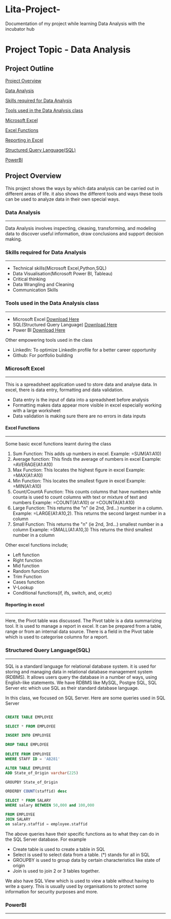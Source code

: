 # Lita-Project-
Documentation of my project while learning Data Analysis with the incubator hub

# Project Topic - Data Analysis 
## Project Outline
  [Project Overview](#project-overview)

  [Data Analysis](#data-analysis)

  [Skills required for Data Analysis](#skills-required-for-data-analysis)

  [Tools used in the Data Analysis class](#tools-used-in-the-data-analysis-class)
 
  [Microsoft Excel](#microsoft-excel)

  [Excel Functions](#excel-functions)

  [Reporting in Excel](#reporting-in-excel)

  [Structured Query Language(SQL)](#structured-query-language(SQL))
 
  [PowerBI](#powerbi)

## Project Overview
This project shows the ways by which data analysis can be carried out in different areas of life. it also shows the different tools and ways these tools can be used to analyze data in their own special ways. 

### Data Analysis
___
Data Analysis involves inspecting, cleasing, transforming, and modeling data to discover useful information, draw conclusions and support decision making.

### Skills required for Data Analysis
___
* Technical skills(Microsoft Excel,Python,SQL)
* Data Visualisation(Microsoft Power BI, Tableau)
* Critical thinking
* Data Wrangling and Cleaning 
* Communication Skills

### Tools used in the Data Analysis class
___
* Microsoft Excel [Download Here](http.//www.microsoft.com)
* SQL(Structured Query Language) [Download Here](http.//www.microsoft.com)
* Power BI [Download Here](http.//www.microsoft.com)

Other empowering tools used in the class
* LinkedIn: To optimize LinkedIn profile for a better career opportunity
* Github: For portfolio building 

### Microsoft Excel
___
This is a spreadsheet application used to store data and analyse data. In excel, there is data entry, formatting and data validation. 
* Data entry is the input of data into a spreadsheet before analysis
* Formatting makes data appear more visible in excel especially working with a large worksheet
* Data validation is making sure there are no errors in data inputs

#### Excel Functions
___
Some basic excel functions learnt during the class
 1. Sum Function: This adds up numbers in excel.
  Example: =SUM(A1:A10)
 2. Average function: This finds the average of numbers in excel
  Example: =AVERAGE(A1:A10)
 3. Max Function: This locates the highest figure in excel
  Example: =MAX(A1:A10)
 4. Min Function: This locates the smallest figure in excel
  Example: =MIN(A1:A10)
 5. Count/CountA Function: This counts columns that have numbers while counta is used to count columns with text or mixture of text and numbers
  Example: =COUNT(A1:A10) or =COUNTA(A1:A10)
 6. Large Function: This returns the "n" (ie 2nd, 3rd...) number in a column. 
  Example: =LARGE(A1:A10,2). 
  This returns the second largest number in a column
 7. Small Function: This returns the "n" (ie 2nd, 3rd...) smallest number in a column
  Example: =SMALL(A1:A10,3)
  This returns the third smallest number in a column

 Other excel functions include;
* Left function 
* Right function
* Mid function
* Random function
* Trim Function
* Cases function 
* V-Lookup
* Conditional functions(if, ifs, switch, and, or,etc)
 
#### Reporting in excel
___
Here, the Pivot table was discussed. The Pivot table is a data summarizing tool. It is used to manage a report in excel. It can be prepared from a table, range or from an internal data source. There is a field in the Pivot table which is used to categorise columns for a report.



### Structured Query Language(SQL)
___ 
SQL is a standard language for relational database system. it is used for storing and managing data in relational database management system (RDBMS). It allows users query the database in a number of ways, using English-like statements. We have RDBMS like MySQL, Postgre SQL, SQL Server etc which use SQL as their standard database language.

In this class, we focused on SQL Server. Here are some queries used in SQL Server
``` SQL

CREATE TABLE EMPLOYEE

SELECT * FROM EMPLOYEE

INSERT INTO EMPLOYEE

DROP TABLE EMPLOYEE
 
DELETE FROM EMPLOYEE
WHERE STAFF ID = 'AB281'

ALTER TABLE EMPLOYEE
ADD State_of_Origin varchar(225)

GROUPBY State_of_Origin

ORDERBY COUNT(staffid) desc

SELECT * FROM SALARY 
WHERE salary BETWEEN 50,000 and 100,000

FROM EMPLOYEE
JOIN SALARY
on salary.staffid = employee.staffid
```
The above queries have their specific functions as to what they can do in the SQL Server database. For example
* Create table is used to create a table in SQL
* Select is used to select data from a table. (*) stands for all in SQL
* GROUPBY is used to group data by certain characteristics like state of origin 
* Join is used to join 2 or 3 tables together. 

We also have SQL View which is used to view a table without having to write a query. This is usually used by organisations to protect some information for security purposes and more.


### PowerBI
___

  